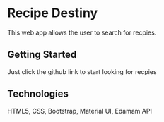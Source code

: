 # Recipe Destiny
This web app allows the user to search for recpies.

## Getting Started

Just click the github link to start looking for recpies

## Technologies

HTML5, CSS, Bootstrap, Material UI, Edamam API
